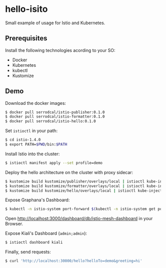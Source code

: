 # hello-isito

Small example of usage for Istio and Kubernetes.

## Prerequisites

Install the following technologies acording to your SO:

* Docker
* Kubernetes
* kubectl
* Kustomize

## Demo

Download the docker images:

```sh
$ docker pull serrodcal/istio-publisher:0.1.0
$ docker pull serrodcal/istio-formatter:0.1.0
$ docker pull serrodcal/istio-hello:0.1.0
```

Set `istioctl` in your path:

```sh
$ cd istio-1.4.0
$ export PATH=$PWD/bin:$PATH
```

Install Istio into the cluster:

```sh
$ istioctl manifest apply --set profile=demo
```

Deploy the hello architecture on the cluster with proxy sidecar:

```sh
$ kustomize build kustomize/publisher/overlays/local | istioctl kube-inject -f - | kubectl apply -f -
$ kustomize build kustomize/formatter/overlays/local | istioctl kube-inject -f - | kubectl apply -f -
$ kustomize build kustomize/hello/overlays/local | istioctl kube-inject -f - | kubectl apply -f -
```

Expose Graphana's Dashboard:

```sh
$ kubectl -n istio-system port-forward $(kubectl -n istio-system get pod -l app=grafana -o jsonpath='{.items[0].metadata.name}') 3000:3000 &
```

Open [http://localhost:3000/dashboard/db/istio-mesh-dashboard](http://localhost:3000/dashboard/db/istio-mesh-dashboard) in your Browser.

Expose Kiali's Dashboard (`admin;admin`):

```sh
$ istioctl dashboard kiali
```

Finally, send requests:

```sh
$ curl 'http://localhost:30000/hello?helloTo=demo&greeting=hi'
```
